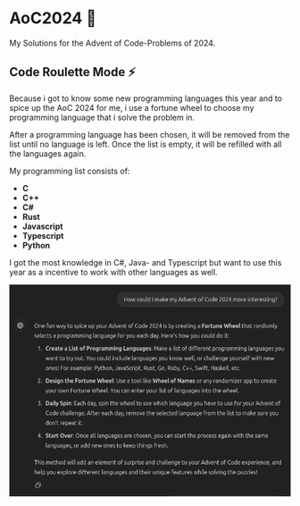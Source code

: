 # AoC2024 🎄

My Solutions for the Advent of Code-Problems of 2024.

## Code Roulette Mode ⚡

Because i got to know some new programming languages this year and to spice up the AoC 2024 for me, i use a fortune wheel to choose my programming language that i solve the problem in.

After a programming language has been chosen, it will be removed from the list until no language is left. Once the list is empty, it will be refilled with all the languages again.

My programming list consists of:

-   **C**
-   **C++**
-   **C#**
-   **Rust**
-   **Javascript**
-   **Typescript**
-   **Python**

I got the most knowledge in C#, Java- and Typescript but want to use this year as a incentive to work with other languages as well.

![Picture of ChatGPT-prompt](gpt_prompt.png)
